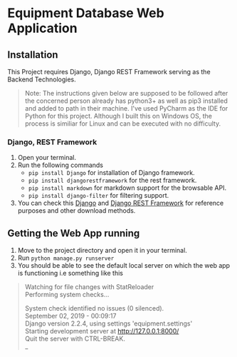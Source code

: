 # Equipment Database Web Application

## Installation

This Project requires Django, Django REST Framework serving as the Backend Technologies.

> Note: The instructions given below are supposed to be followed after the concerned person already has python3+ as well as pip3 installed and added to path in their machine. I've used PyCharm as the IDE for Python for this project. Although I built this on Windows OS, the process is similiar for Linux and can be executed with no difficulty.

### Django, REST Framework

1. Open your terminal.
2. Run the following commands 
   * ```pip install Django``` for installation of Django framework.
   * ```pip install djangorestframework``` for the rest framework.
   * ```pip install markdown``` for markdown support for the browsable API.
   * ```pip install django-filter``` for filtering support.
3. You can check this [Django](https://www.djangoproject.com/) and [Django REST Framework](https://www.django-rest-framework.org/) for reference purposes and other download methods.

## Getting the Web App running

1. Move to the project directory and open it in your terminal.
2. Run ```python manage.py runserver```
3. You should be able to see the default local server on which the web app is functioning i.e something like this

> Watching for file changes with StatReloader  
> Performing system checks...  
>   
> System check identified no issues (0 silenced).  
> September 02, 2019 - 00:09:17  
> Django version 2.2.4, using settings 'equipment.settings'  
> Starting development server at http://127.0.0.1:8000/  
> Quit the server with CTRL-BREAK.  
> _  


                                 
                                 
